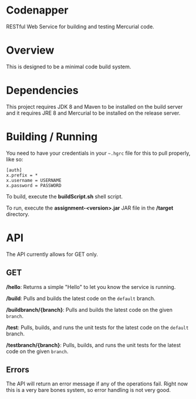 # Codenapper
RESTful Web Service for building and testing Mercurial code.

Overview
=======

This is designed to be a minimal code build system.

Dependencies
============
This project requires JDK 8 and Maven to be installed on the 
build server and it requires JRE 8 and Mercurial to be installed on the 
release server.

Building / Running
============
You need to have your credentials in your `~.hgrc` file for this to pull properly, like so:

```
[auth]
x.prefix = *
x.username = USERNAME
x.password = PASSWORD
```

To build, execute the **buildScript.sh** shell script.

To run, execute the **assignment-\<version>.jar** JAR file in the **/target** directory.

API
=======
The API currently allows for GET only.

GET
-------
**/hello**: Returns a simple "Hello" to let you know the service is running.

**/build**: Pulls and builds the latest code on the `default` branch.

**/buildbranch/{branch}**: Pulls and builds the latest code on the given `branch`.

**/test**: Pulls, builds, and runs the unit tests for the latest code on the `default` branch.

**/testbranch/{branch}**: Pulls, builds, and runs the unit tests for the latest 
code on the given `branch`.

Errors
-------
The API will return an error message if any of the operations fail. Right now this 
is a very bare bones system, so error handling is not very good.
